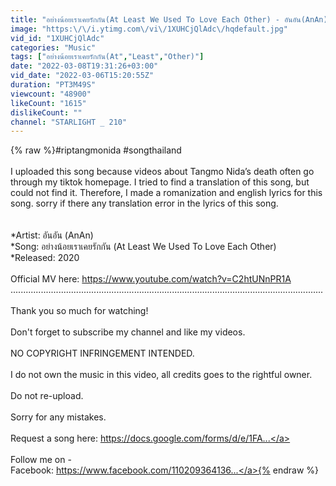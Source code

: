 ```yaml
---
title: "อย่างน้อยเราเคยรักกัน(At Least We Used To Love Each Other) - อันอัน(AnAn) Color Coded Lyrics Rom\/Eng"
image: "https:\/\/i.ytimg.com\/vi\/1XUHCjQlAdc\/hqdefault.jpg"
vid_id: "1XUHCjQlAdc"
categories: "Music"
tags: ["อย่างน้อยเราเคยรักกัน(At","Least","Other)"]
date: "2022-03-08T19:31:26+03:00"
vid_date: "2022-03-06T15:20:55Z"
duration: "PT3M49S"
viewcount: "48900"
likeCount: "1615"
dislikeCount: ""
channel: "STARLIGHT _ 210"
---
```

{% raw %}#riptangmonida #songthailand<br /><br />I uploaded this song because videos about Tangmo Nida’s death often go through my tiktok homepage. I tried to find a translation of this song, but could not find it. Therefore, I made a romanization and english lyrics for this song. sorry if there any translation error in the lyrics of this song.<br /><br /><br />*Artist: อันอัน (AnAn)<br />*Song: อย่างน้อยเราเคยรักกัน (At Least We Used To Love Each Other)<br />*Released: 2020<br /><br />Official MV here: <a rel="nofollow" target="blank" href="https://www.youtube.com/watch?v=C2htUNnPR1A">https://www.youtube.com/watch?v=C2htUNnPR1A</a><br />............................................................................................................................<br /><br />Thank you so much for watching!<br /><br />Don't forget to subscribe my channel and like my videos.<br /><br />NO COPYRIGHT INFRINGEMENT INTENDED.<br /><br />I do not own the music in this video, all credits goes to the rightful owner.<br /><br />Do not re-upload.<br /><br />Sorry for any mistakes.<br /><br />Request a song here: <a rel="nofollow" target="blank" href="https://docs.google.com/forms/d/e/1FA...">https://docs.google.com/forms/d/e/1FA...</a><br /><br />Follow me on - <br />                  Facebook:  <a rel="nofollow" target="blank" href="https://www.facebook.com/110209364136...">https://www.facebook.com/110209364136...</a>{% endraw %}
